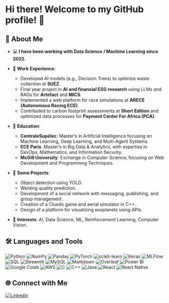 # Hi there! Welcome to my GitHub profile! 👋

## 🎯 About Me

- 💻 **I have been working with Data Science / Machine Learning since 2022.**  
- 🏢 **Work Experience**:  
  - Developed AI models (e.g., Decision Trees) to optimize waste collection at **SUEZ**.
  - Final year project in **AI and financial ESG research** using LLMs and RAGs for **Artefact** and **MICS**.
  - Implemented a web platform for race simulations at **ARECE (Autonomous Racing ECE)**.  
  - Contributed to carbon footprint assessments at **Short Edition** and optimized data processes for **Payment Center For Africa (PCA)**.  

- 📘 **Education**:  
  - **CentraleSupélec**: Master’s in Artificial Intelligence focusing on Machine Learning, Deep Learning, and Multi-Agent Systems.  
  - **ECE Paris**: Master’s in Big Data & Analytics, with expertise in DevOps, Mathematics, and Information Security.  
  - **McGill University**: Exchange in Computer Science, focusing on Web Development and Programming Techniques.

- 🌟 **Some Projects**:  
  - Object detection using YOLO. 
  - Welding quality prediction.  
  - Development of a social network with messaging, publishing, and group management.  
  - Creation of a Cluedo game and aerial simulator in C++.  
  - Design of a platform for visualizing exoplanets using APIs.

- 🌱 **Interests**: AI, Data Science, ML, Reinforcement Learning, Computer Vision.  

## 🛠️ Languages and Tools

<p>
  <img src="https://img.shields.io/badge/Python-blue?style=flat&logo=python" alt="Python">
  <img src="https://img.shields.io/badge/NumPy-orange?style=flat&logo=numpy" alt="NumPy">
  <img src="https://img.shields.io/badge/Pandas-purple?style=flat&logo=pandas" alt="Pandas">
  <img src="https://img.shields.io/badge/PyTorch-red?style=flat&logo=pytorch" alt="PyTorch">
  <img src="https://img.shields.io/badge/scikit--learn-yellow?style=flat&logo=scikit-learn" alt="scikit-learn">
  <img src="https://img.shields.io/badge/Keras-red?style=flat&logo=keras" alt="Keras">
  <img src="https://img.shields.io/badge/MLFlow-green?style=flat&logo=mlflow" alt="MLFlow">
  <img src="https://img.shields.io/badge/SQL-lightblue?style=flat&logo=sqlite" alt="SQL">
  <img src="https://img.shields.io/badge/Streamlit-pink?style=flat&logo=streamlit" alt="Streamlit">
  <img src="https://img.shields.io/badge/MySQL-blue?style=flat&logo=mysql" alt="MySQL">
  <img src="https://img.shields.io/badge/Markdown-black?style=flat&logo=markdown" alt="Markdown">
  <img src="https://img.shields.io/badge/Overleaf-green?style=flat&logo=overleaf" alt="Overleaf">
  <img src="https://img.shields.io/badge/Power%20BI-orange?style=flat&logo=power-bi" alt="Power BI">
  <img src="https://img.shields.io/badge/Colab-yellow?style=flat&logo=google-colab" alt="Google Colab">
  <img src="https://img.shields.io/badge/AWS-orange?style=flat&logo=amazon-aws" alt="AWS">
  <img src="https://img.shields.io/badge/C-blue?style=flat&logo=c" alt="C">
  <img src="https://img.shields.io/badge/C++-blue?style=flat&logo=cplusplus" alt="C++">
  <img src="https://img.shields.io/badge/Java-red?style=flat&logo=java" alt="Java">
  <img src="https://img.shields.io/badge/React-blue?style=flat&logo=react" alt="React">
  <img src="https://img.shields.io/badge/React%20Native-purple?style=flat&logo=react" alt="React Native">
</p>

## 🌐 Connect with Me

[![LinkedIn](https://img.shields.io/badge/LinkedIn-blue?style=flat&logo=linkedin)](https://www.linkedin.com/in/ton-profil-linkedin)
